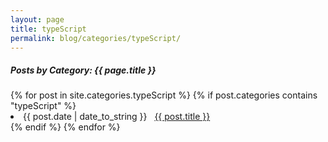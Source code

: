 ```yaml
---
layout: page
title: typeScript
permalink: blog/categories/typeScript/
---
```


<h5>Posts by Category: {{ page.title }}</h5>

<div class="card">
  {% for post in site.categories.typeScript %}
    {% if post.categories contains "typeScript" %}
      <li class="category-posts">
        <span>{{ post.date | date_to_string }}</span>
        &nbsp;
        <a href="{{ post.url }}">{{ post.title }}</a>
      </li>
    {% endif %}
  {% endfor %}
</div>

